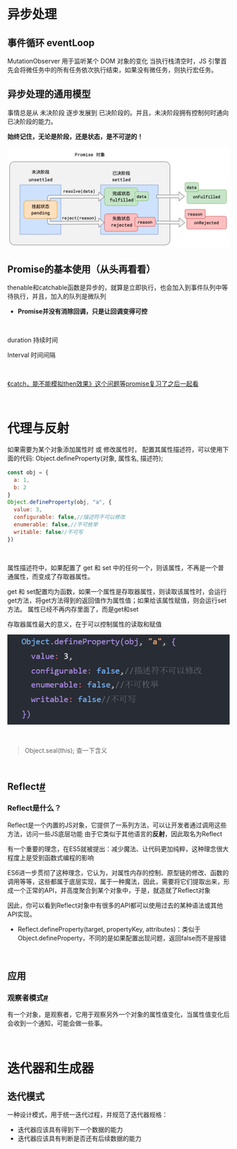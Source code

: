 # 异步处理

## 事件循环 eventLoop

MutationObserver 用于监听某个 DOM 对象的变化 当执行栈清空时，JS 引擎首先会将微任务中的所有任务依次执行结束，如果没有微任务，则执行宏任务。

## 异步处理的通用模型

事情总是从 未决阶段 逐步发展到 已决阶段的。并且，未决阶段拥有控制何时通向已决阶段的能力。

**始终记住，无论是阶段，还是状态，是不可逆的！**

![image-20230227094555439](语录.assets/image-20230227094555439.png)

## Promise的基本使用（从头再看看）

thenable和catchable函数是异步的，就算是立即执行，也会加入到事件队列中等待执行，并且，加入的队列是微队列

- **Promise并没有消除回调，只是让回调变得可控**

​	

duration 持续时间

Interval 时间间隔

​	

[《catch，能不能模拟then效果》这个问题等promise复习了之后一起看](https://sunny-117.github.io/blog/js/%E5%BC%82%E6%AD%A5%E5%A4%84%E7%90%86.html#catch-%E8%83%BD%E4%B8%8D%E8%83%BD%E6%A8%A1%E6%8B%9Fthen%E6%95%88%E6%9E%9C)

​	

# 代理与反射

如果需要为某个对象添加属性时 或 修改属性时， 配置其属性描述符，可以使用下面的代码: Object.defineProperty(对象, 属性名, 描述符);

```js
const obj = {
  a: 1,
  b: 2
}
Object.defineProperty(obj, "a", {
  value: 3,
  configurable: false,//描述符不可以修改
  enumerable: false,//不可枚举
  writable: false//不可写
})
```

​	

属性描述符中，如果配置了 get 和 set 中的任何一个，则该属性，不再是一个普通属性，而变成了存取器属性。

get 和 set配置均为函数，如果一个属性是存取器属性，则读取该属性时，会运行get方法，将get方法得到的返回值作为属性值；如果给该属性赋值，则会运行set方法。 属性已经不再内存里面了，而是get和set

存取器属性最大的意义，在于可以控制属性的读取和赋值

![image-20230313093906426](语录.assets/image-20230313093906426.png)

​	

> Object.seal(this); 查一下含义

​	

## Reflect[#](https://sunny-117.github.io/blog/js/代理与反射.html#reflect是什么)

### Reflect是什么？

Reflect是一个内置的JS对象，它提供了一系列方法，可以让开发者通过调用这些方法，访问一些JS底层功能 由于它类似于其他语言的**反射**，因此取名为Reflect

有一个重要的理念，在ES5就被提出：减少魔法、让代码更加纯粹，这种理念很大程度上是受到函数式编程的影响

ES6进一步贯彻了这种理念，它认为，对属性内存的控制、原型链的修改、函数的调用等等，这些都属于底层实现，属于一种魔法，因此，需要将它们提取出来，形成一个正常的API，并高度聚合到某个对象中，于是，就造就了Reflect对象

因此，你可以看到Reflect对象中有很多的API都可以使用过去的某种语法或其他API实现。

- Reflect.defineProperty(target, propertyKey, attributes)：类似于Object.defineProperty，不同的是如果配置出现问题，返回false而不是报错

​	

## 应用

### 观察者模式[#](https://sunny-117.github.io/blog/js/代理与反射.html#观察者模式)

有一个对象，是观察者，它用于观察另外一个对象的属性值变化，当属性值变化后会收到一个通知，可能会做一些事。

​	

# 迭代器和生成器

## 迭代模式

一种设计模式，用于统一迭代过程，并规范了迭代器规格：

- 迭代器应该具有得到下一个数据的能力
- 迭代器应该具有判断是否还有后续数据的能力

